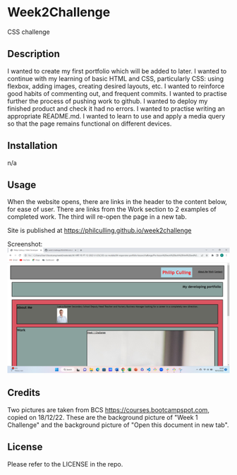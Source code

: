 # Week2Challenge
CSS challenge
## Description

I wanted to create my first portfolio which will be added to later.
I wanted to continue with my learning of basic HTML and CSS, particularly CSS: using flexbox, adding images, creating desired layouts, etc.
I wanted to reinforce good habits of commenting out, and frequent commits.
I wanted to practise further the process of pushing work to github.
I wanted to deploy my finished product and check it had no errors.
I wanted to practise writing an appropriate README.md.
I wanted to learn to use and apply a media query so that the page remains functional on different devices.

## Installation
n/a

## Usage

When the website opens, there are links in the header to the content below, for ease of user.
There are links from the Work section to 2 examples of completed work. The third will re-open the page in a new tab.

Site is published at https://philculling.github.io/week2challenge

Screenshot:
![Screenshot](./Assets/Images/Screenshot%20of%20work%20in%20progress.png "Work in progress")

## Credits
Two pictures are taken from BCS https://courses.bootcampspot.com, copied on 18/12/22. These are the background picture of "Week 1 Challenge" and the background picture of "Open this document in new tab".

## License
Please refer to the LICENSE in the repo.
